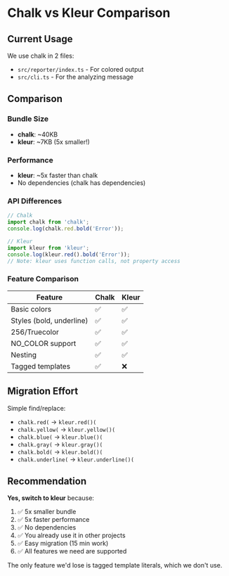 # Chalk vs Kleur Comparison

## Current Usage

We use chalk in 2 files:

- `src/reporter/index.ts` - For colored output
- `src/cli.ts` - For the analyzing message

## Comparison

### Bundle Size

- **chalk**: ~40KB
- **kleur**: ~7KB (5x smaller!)

### Performance

- **kleur**: ~5x faster than chalk
- No dependencies (chalk has dependencies)

### API Differences

```javascript
// Chalk
import chalk from 'chalk';
console.log(chalk.red.bold('Error'));

// Kleur
import kleur from 'kleur';
console.log(kleur.red().bold('Error'));
// Note: kleur uses function calls, not property access
```

### Feature Comparison

| Feature                  | Chalk | Kleur |
| ------------------------ | ----- | ----- |
| Basic colors             | ✅    | ✅    |
| Styles (bold, underline) | ✅    | ✅    |
| 256/Truecolor            | ✅    | ✅    |
| NO_COLOR support         | ✅    | ✅    |
| Nesting                  | ✅    | ✅    |
| Tagged templates         | ✅    | ❌    |

## Migration Effort

Simple find/replace:

- `chalk.red(` → `kleur.red()(`
- `chalk.yellow(` → `kleur.yellow()(`
- `chalk.blue(` → `kleur.blue()(`
- `chalk.gray(` → `kleur.gray()(`
- `chalk.bold(` → `kleur.bold()(`
- `chalk.underline(` → `kleur.underline()(`

## Recommendation

**Yes, switch to kleur** because:

1. ✅ 5x smaller bundle
2. ✅ 5x faster performance
3. ✅ No dependencies
4. ✅ You already use it in other projects
5. ✅ Easy migration (15 min work)
6. ✅ All features we need are supported

The only feature we'd lose is tagged template literals, which we don't use.
